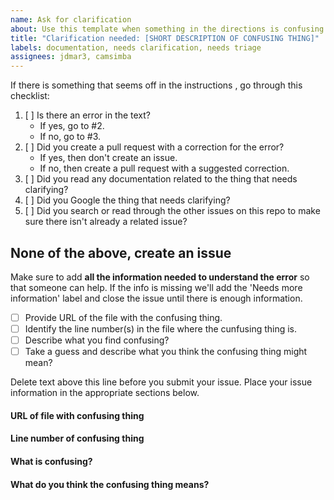 ```yaml
---
name: Ask for clarification
about: Use this template when something in the directions is confusing or needs clarifying.
title: "Clarification needed: [SHORT DESCRIPTION OF CONFUSING THING]"
labels: documentation, needs clarification, needs triage
assignees: jdmar3, camsimba
---
```


If there is something that seems off in the instructions , go through this checklist:

1. [ ] Is there an error in the text?
    - If yes, go to #2. 
    - If no, go to #3.
2. [ ] Did you create a pull request with a correction for the error?
    - If yes, then don't create an issue.
    - If no, then create a pull request with a suggested correction.
3. [ ] Did you read any documentation related to the thing that needs clarifying?
4. [ ] Did you Google the thing that needs clarifying?
5. [ ] Did you search or read through the other issues on this repo to make sure there isn't already a related issue?

None of the above, create an issue
------------------------------------------------------------------

Make sure to add **all the information needed to understand the error** so that someone can help. If the info is missing we'll add the 'Needs more information' label and close the issue until there is enough information.

- [ ] Provide URL of the file with the confusing thing.
- [ ] Identify the line number(s) in the file where the cunfusing thing is. 
- [ ] Describe what you find confusing?
- [ ] Take a guess and describe what you think the confusing thing might mean?

Delete text above this line before you submit your issue. Place your issue information in the appropriate sections below. 

#### URL of file with confusing thing



#### Line number of confusing thing



#### What is confusing?



#### What do you think the confusing thing means?

